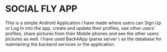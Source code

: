 # SOCIAL FLY APP

 This is a simple Android Application I have made where users can Sign Up or Log In into the app, create and update their profiles, see other users'
 profiles, share pictures from their Mobile phones and see the other users pictures as well. I have used Back4App (parse server ) as the database for maintaining the backend services or the application.

